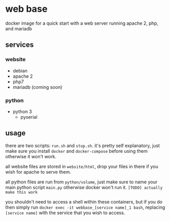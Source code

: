 # web base
docker image for a quick start with a web server running apache 2, php, and mariadb

## services

### website
* debian
* apache 2
* php7
* mariadb (coming soon)

### python
* python 3
  * pyserial

## usage
there are two scripts: `run.sh` and `stop.sh`. it's pretty self explanatory, just make sure you install `docker` and `docker-compose` before using them otherwise it won't work.

all website files are stored in `website/html`, drop your files in there if you wish for apache to serve them.

all python files are run from `python/volume`, just make sure to name your main python script `main.py` otherwise docker won't run it. `[TODO] actually make this work`

you shouldn't need to access a shell within these containers, but if you do then simply run `docker exec -it webbase_[service name]_1 bash`, replacing `[service name]` with the service that you wish to access.
